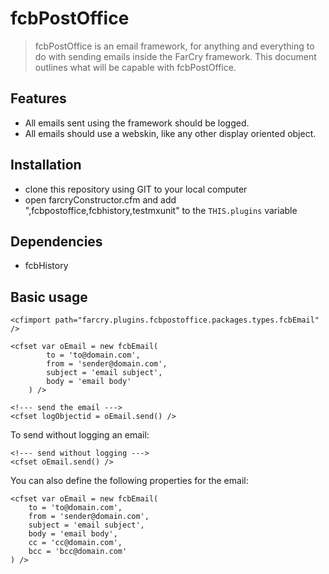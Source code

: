 fcbPostOffice
=============

> fcbPostOffice is an email framework, for anything and everything to do with sending emails inside the FarCry framework. This document outlines what will be capable with fcbPostOffice.

Features
--------

* All emails sent using the framework should be logged.
* All emails should use a webskin, like any other display oriented object.

Installation
------------

* clone this repository using GIT to your local computer
* open farcryConstructor.cfm and add ",fcbpostoffice,fcbhistory,testmxunit" to the `THIS.plugins` variable

Dependencies
------------

* fcbHistory

Basic usage
-----------

	<cfimport path="farcry.plugins.fcbpostoffice.packages.types.fcbEmail" />

	<cfset var oEmail = new fcbEmail(
			to = 'to@domain.com',
			from = 'sender@domain.com',
			subject = 'email subject',
			body = 'email body'
		) />

	<!--- send the email --->
	<cfset logObjectid = oEmail.send() />

To send without logging an email:

	<!--- send without logging --->
	<cfset oEmail.send() />

You can also define the following properties for the email:

	<cfset var oEmail = new fcbEmail(
		to = 'to@domain.com',
		from = 'sender@domain.com',
		subject = 'email subject',
		body = 'email body',
		cc = 'cc@domain.com',
		bcc = 'bcc@domain.com'
	) />

